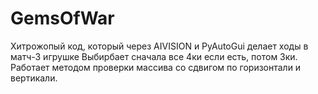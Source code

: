 # GemsOfWar
Хитрожопый код, который через AIVISION и PyAutoGui делает ходы в матч-3 игрушке
Выбирбает сначала все 4ки если есть, потом 3ки.
Работает методом проверки массива со сдвигом по горизонтали и вертикали.
